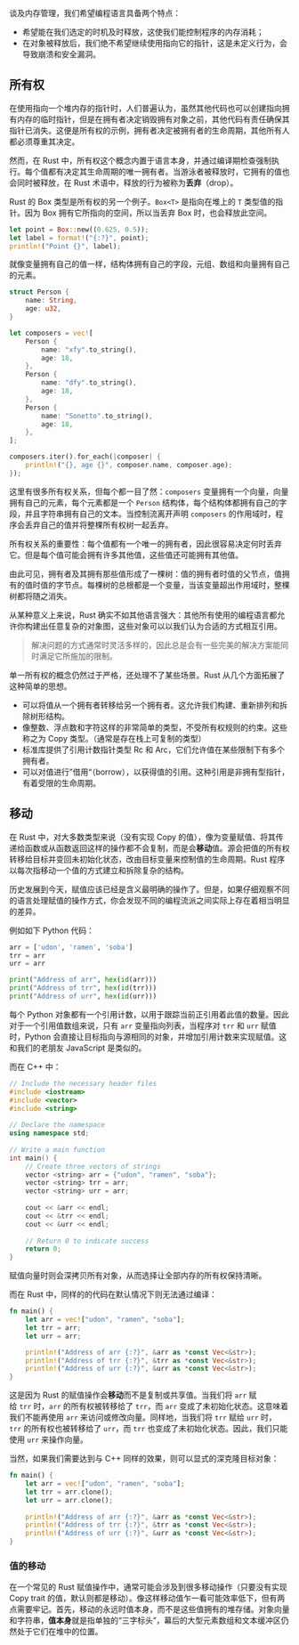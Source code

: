 谈及内存管理，我们希望编程语言具备两个特点：

- 希望能在我们选定的时机及时释放，这使我们能控制程序的内存消耗；
- 在对象被释放后，我们绝不希望继续使用指向它的指针，这是未定义行为，会导致崩溃和安全漏洞。

## 所有权

在使用指向一个堆内存的指针时，人们普遍认为，虽然其他代码也可以创建指向拥有内存的临时指针，但是在拥有者决定销毁拥有对象之前，其他代码有责任确保其指针已消失。这便是所有权的示例，拥有者决定被拥有者的生命周期，其他所有人都必须尊重其决定。

然而，在 Rust 中，所有权这个概念内置于语言本身，并通过编译期检查强制执行。每个值都有决定其生命周期的唯一拥有者。当游泳者被释放时，它拥有的值也会同时被释放，在 Rust 术语中，释放的行为被称为**丢弃**（drop）。

Rust 的 Box 类型是所有权的另一个例子。`Box<T>` 是指向在堆上的 `T` 类型值的指针。因为 Box 拥有它所指向的空间，所以当丢弃 Box 时，也会释放此空间。

```rust
let point = Box::new((0.625, 0.5));
let label = format!("{:?}", point);
println!("Point {}", label);
```

就像变量拥有自己的值一样，结构体拥有自己的字段，元组、数组和向量拥有自己的元素。

```rust
struct Person {
    name: String,
    age: u32,
}

let composers = vec![
    Person {
        name: "xfy".to_string(),
        age: 18,
    },
    Person {
        name: "dfy".to_string(),
        age: 18,
    },
    Person {
        name: "Sonetto".to_string(),
        age: 18,
    },
];

composers.iter().for_each(|composer| {
    println!("{}, age {}", composer.name, composer.age);
});
```

这里有很多所有权关系，但每个都一目了然：`composers` 变量拥有一个向量，向量拥有自己的元素，每个元素都是一个 `Person` 结构体，每个结构体都拥有自己的字段，并且字符串拥有自己的文本。当控制流离开声明 `composers` 的作用域时，程序会丢弃自己的值并将整棵所有权树一起丢弃。

所有权关系的重要性：每个值都有一个唯一的拥有者，因此很容易决定何时丢弃它。但是每个值可能会拥有许多其他值，这些值还可能拥有其他值。

由此可见，拥有者及其拥有那些值形成了一棵树：值的拥有者时值的父节点，值拥有的值时值的字节点。每棵树的总根都是一个变量，当该变量超出作用域时，整棵树都将随之消失。

从某种意义上来说，Rust 确实不如其他语言强大：其他所有使用的编程语言都允许你构建出任意复杂的对象图，这些对象可以以我们认为合适的方式相互引用。

>解决问题的方式通常时灵活多样的，因此总是会有一些完美的解决方案能同时满足它所施加的限制。

单一所有权的概念仍然过于严格，还处理不了某些场景。Rust 从几个方面拓展了这种简单的思想。

- 可以将值从一个拥有者转移给另一个拥有者。这允许我们构建、重新排列和拆除树形结构。
- 像整数、浮点数和字符这样的非常简单的类型，不受所有权规则的约束。这些称之为 Copy 类型。（通常是存在栈上可复制的类型）
- 标准库提供了引用计数指针类型 Rc 和 Arc，它们允许值在某些限制下有多个拥有者。
- 可以对值进行”借用“（borrow），以获得值的引用。这种引用是非拥有型指针，有着受限的生命周期。

## 移动

在 Rust 中，对大多数类型来说（没有实现 Copy 的值），像为变量赋值、将其传递给函数或从函数返回这样的操作都不会复制，而是会**移动**值。源会把值的所有权转移给目标并变回未初始化状态，改由目标变量来控制值的生命周期。Rust 程序以每次指移动一个值的方式建立和拆除复杂的结构。

历史发展到今天，赋值应该已经是含义最明确的操作了。但是，如果仔细观察不同的语言处理赋值的操作方式，你会发现不同的编程流派之间实际上存在着相当明显的差异。

例如如下 Python 代码：

```python
arr = ['udon', 'ramen', 'soba']
trr = arr
urr = arr

print("Address of arr", hex(id(arr)))
print("Address of trr", hex(id(trr)))
print("Address of urr", hex(id(urr)))
```

每个 Python 对象都有一个引用计数，以用于跟踪当前正引用着此值的数量。因此对于一个引用值数组来说，只有 `arr` 变量指向列表，当程序对 `trr` 和 `urr` 赋值时，Python 会直接让目标指向与源相同的对象，并增加引用计数来实现赋值。这和我们的老朋友 JavaScript 是类似的。

而在 C++ 中：

```c++
// Include the necessary header files  
#include <iostream>  
#include <vector>  
#include <string>  
  
// Declare the namespace  
using namespace std;  
  
// Write a main function  
int main() {  
    // Create three vectors of strings  
    vector <string> arr = {"udon", "ramen", "soba"};  
    vector <string> trr = arr;  
    vector <string> urr = arr;  
  
    cout << &arr << endl;  
    cout << &trr << endl;  
    cout << &urr << endl;  
  
    // Return 0 to indicate success  
    return 0;  
}
```

赋值向量时则会深拷贝所有对象，从而选择让全部内存的所有权保持清晰。

而在 Rust 中，同样的的代码在默认情况下则无法通过编译：

```rust
fn main() {
    let arr = vec!["udon", "ramen", "soba"];
    let trr = arr;
    let urr = arr;

    println!("Address of arr {:?}", &arr as *const Vec<&str>);
    println!("Address of trr {:?}", &trr as *const Vec<&str>);
    println!("Address of urr {:?}", &urr as *const Vec<&str>);
}
```

这是因为 Rust 的赋值操作会**移动**而不是复制或共享值。当我们将 `arr` 赋给 `trr` 时，`arr` 的所有权被转移给了 `trr`，而 `arr` 变成了未初始化状态。这意味着我们不能再使用 `arr` 来访问或修改向量。同样地，当我们将 `trr` 赋给 `urr` 时，`trr` 的所有权也被转移给了 `urr`，而 `trr` 也变成了未初始化状态。因此，我们只能使用 `urr` 来操作向量。

当然，如果我们需要达到与 C++ 同样的效果，则可以显式的深克隆目标对象：

```rust
fn main() {  
    let arr = vec!["udon", "ramen", "soba"];  
    let trr = arr.clone();  
    let urr = arr.clone();  
  
    println!("Address of arr {:?}", &arr as *const Vec<&str>);  
    println!("Address of trr {:?}", &trr as *const Vec<&str>);  
    println!("Address of urr {:?}", &urr as *const Vec<&str>);  
}
```

### 值的移动

在一个常见的 Rust 赋值操作中，通常可能会涉及到很多移动操作（只要没有实现 Copy trait 的值，默认则都是移动）。像这样移动值乍一看可能效率低下，但有两点需要牢记。首先，移动的永远时值本身，而不是这些值拥有的堆存储。对象向量和字符串，**值本身**就是指单独的“三字标头”，幕后的大型元素数组和文本缓冲区仍然处于它们在堆中的位置。

